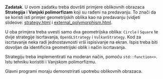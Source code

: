 **Zadatak**. U ovom zadatku treba dovršiti primjere oblikovnih 
obrazaca **Strategija** i **Vanjski polimorfizam** koji su rađeni 
na predavanju. To znači da se koristi isti primjer geometrijskih 
oblika kao na predavanju (vidjeti slideove:
[strategy.html](https://web.math.pmf.unizg.hr/nastava/napcpp/strategy.html) i 
[external_polymorphism.html](https://web.math.pmf.unizg.hr/nastava/napcpp/external_polymorphism.html).

U oba primjera treba uvesti samo dva geometrijska oblika: `Circle` i 
`Square` te dvije strategije iscrtavanja, `OpenGLStrategy` i 
`VulkanStrategy`. Kod za iscrtavanje neka radi jednostavnosti vrši 
ispisivanje na ekran. Ispis treba biti dovoljan da identificira 
geometrijski oblik i način iscrtavanja. 

Strategiju treba implementirati na moderan način, pomoću `std::function<>`.
Istu tehniku koristiti i Vanjskom polimorfizmu. 

Glavni programi moraju demonstrirati upotrebu oblikovnih obrazaca. 


